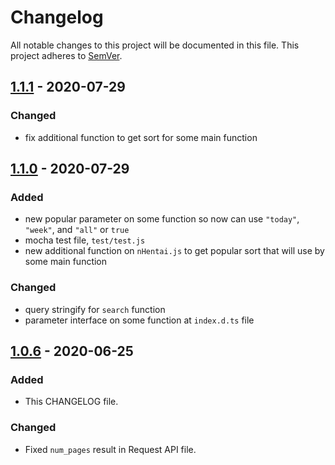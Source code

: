 # Changelog

All notable changes to this project will be documented in this file. This project adheres to [SemVer](https://semver.org/spec/v2.0.0.html).

## [1.1.1] - 2020-07-29

### Changed
- 	fix additional function to get sort for some main function

## [1.1.0] - 2020-07-29

### Added

-   new popular parameter on some function so now can use `"today"`, `"week"`, and `"all"` or `true`
-   mocha test file, `test/test.js`
-   new additional function on `nHentai.js` to get popular sort that will use by some main function

### Changed

-   query stringify for `search` function
-   parameter interface on some function at `index.d.ts` file

## [1.0.6] - 2020-06-25

### Added

-   This CHANGELOG file.

### Changed

-   Fixed `num_pages` result in Request API file.

[1.1.1]: https://github.com/masami45/nana-api/compare/v1.1.0...v1.1.1
[1.1.0]: https://github.com/masami45/nana-api/compare/v1.0.6...v1.1.0
[1.0.6]: https://github.com/masami45/nana-api/releases/tag/v1.0.6